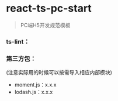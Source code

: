 # react-ts-pc-start
> PC端H5开发规范模板

### ts-lint：

### 第三方包：
(注意实际用的时候可以按需导入相应内部模块)
+ moment.js：x.x.x
+ lodash.js：x.x.x
